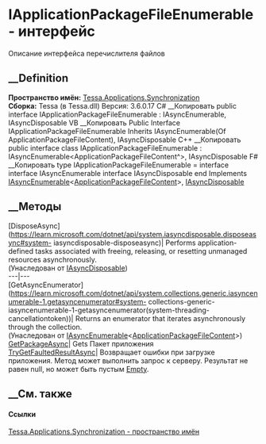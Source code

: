 # IApplicationPackageFileEnumerable - интерфейс
Описание интерфейса перечислителя файлов
## __Definition
 **Пространство имён:**
[Tessa.Applications.Synchronization](N_Tessa_Applications_Synchronization.htm)  
 **Сборка:** Tessa (в Tessa.dll) Версия: 3.6.0.17
C# __Копировать
     public interface IApplicationPackageFileEnumerable : IAsyncEnumerable<ApplicationPackageFileContent>, 
    	IAsyncDisposable
VB __Копировать
     Public Interface IApplicationPackageFileEnumerable
    	Inherits IAsyncEnumerable(Of ApplicationPackageFileContent), IAsyncDisposable
C++ __Копировать
     public interface class IApplicationPackageFileEnumerable : IAsyncEnumerable<ApplicationPackageFileContent^>, 
    	IAsyncDisposable
F# __Копировать
     type IApplicationPackageFileEnumerable = 
        interface
            interface IAsyncEnumerable<ApplicationPackageFileContent>
            interface IAsyncDisposable
        end
Implements
    [IAsyncEnumerable](https://learn.microsoft.com/dotnet/api/system.collections.generic.iasyncenumerable-1)<[ApplicationPackageFileContent](T_Tessa_Applications_Package_ApplicationPackageFileContent.htm)>, [IAsyncDisposable](https://learn.microsoft.com/dotnet/api/system.iasyncdisposable)
##  __Методы
[DisposeAsync](https://learn.microsoft.com/dotnet/api/system.iasyncdisposable.disposeasync#system-
iasyncdisposable-disposeasync)| Performs application-defined tasks associated
with freeing, releasing, or resetting unmanaged resources asynchronously.  
(Унаследован от
[IAsyncDisposable](https://learn.microsoft.com/dotnet/api/system.iasyncdisposable))  
---|---  
[GetAsyncEnumerator](https://learn.microsoft.com/dotnet/api/system.collections.generic.iasyncenumerable-1.getasyncenumerator#system-
collections-generic-iasyncenumerable-1-getasyncenumerator\(system-threading-
cancellationtoken\))| Returns an enumerator that iterates asynchronously
through the collection.  
(Унаследован от
[IAsyncEnumerable](https://learn.microsoft.com/dotnet/api/system.collections.generic.iasyncenumerable-1)<[ApplicationPackageFileContent](T_Tessa_Applications_Package_ApplicationPackageFileContent.htm)>)  
[GetPackageAsync](M_Tessa_Applications_Synchronization_IApplicationPackageFileEnumerable_GetPackageAsync.htm)|
Gets Пакет приложения  
[TryGetFaultedResultAsync](M_Tessa_Applications_Synchronization_IApplicationPackageFileEnumerable_TryGetFaultedResultAsync.htm)|
Возвращает ошибки при загрузке приложения. Метод может выполнить запрос к
серверу. Результат не равен null, но может быть пустым
[Empty](P_Tessa_Platform_Validation_ValidationResult_Empty.htm).  
## __См. также
#### Ссылки
[Tessa.Applications.Synchronization - пространство
имён](N_Tessa_Applications_Synchronization.htm)

